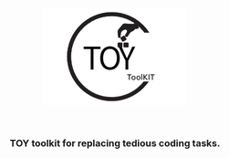 <p align="center">
  <img src="resource/logo.png" style="width:50%; height:auto;">
</p>
<br>
<h3 align="center">TOY toolkit for replacing tedious coding tasks.</h3>
